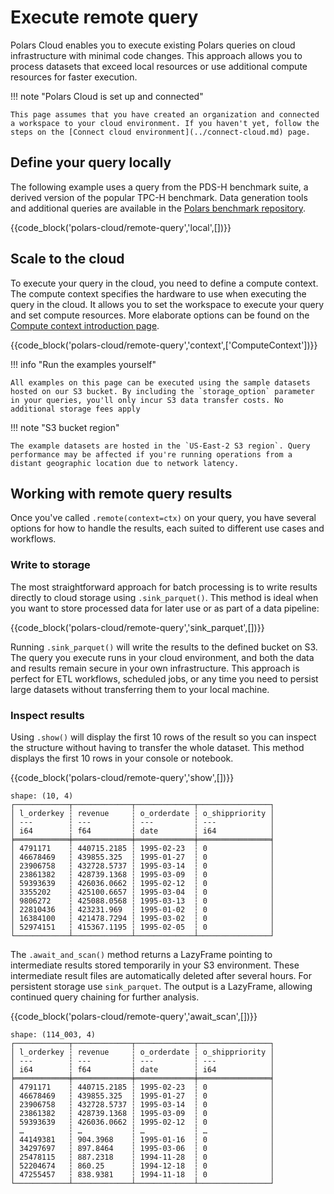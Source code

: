 # Execute remote query

Polars Cloud enables you to execute existing Polars queries on cloud infrastructure with minimal
code changes. This approach allows you to process datasets that exceed local resources or use
additional compute resources for faster execution.

!!! note "Polars Cloud is set up and connected"

    This page assumes that you have created an organization and connected a workspace to your cloud environment. If you haven't yet, follow the steps on the [Connect cloud environment](../connect-cloud.md) page.

## Define your query locally

The following example uses a query from the PDS-H benchmark suite, a derived version of the popular
TPC-H benchmark. Data generation tools and additional queries are available in the
[Polars benchmark repository](https://github.com/pola-rs/polars-benchmark).

{{code_block('polars-cloud/remote-query','local',[])}}

## Scale to the cloud

To execute your query in the cloud, you need to define a compute context. The compute context
specifies the hardware to use when executing the query in the cloud. It allows you to set the
workspace to execute your query and set compute resources. More elaborate options can be found on
the [Compute context introduction page](../context/compute-context.md).

{{code_block('polars-cloud/remote-query','context',['ComputeContext'])}}

!!! info "Run the examples yourself"

    All examples on this page can be executed using the sample datasets hosted on our S3 bucket. By including the `storage_option` parameter in your queries, you'll only incur S3 data transfer costs. No additional storage fees apply

!!! note "S3 bucket region"

    The example datasets are hosted in the `US-East-2 S3 region`. Query performance may be affected if you're running operations from a distant geographic location due to network latency.

## Working with remote query results

Once you've called `.remote(context=ctx)` on your query, you have several options for how to handle
the results, each suited to different use cases and workflows.

### Write to storage

The most straightforward approach for batch processing is to write results directly to cloud storage
using `.sink_parquet()`. This method is ideal when you want to store processed data for later use or
as part of a data pipeline:

{{code_block('polars-cloud/remote-query','sink_parquet',[])}}

Running `.sink_parquet()` will write the results to the defined bucket on S3. The query you execute
runs in your cloud environment, and both the data and results remain secure in your own
infrastructure. This approach is perfect for ETL workflows, scheduled jobs, or any time you need to
persist large datasets without transferring them to your local machine.

### Inspect results

Using `.show()` will display the first 10 rows of the result so you can inspect the structure
without having to transfer the whole dataset. This method displays the first 10 rows in your console
or notebook.

{{code_block('polars-cloud/remote-query','show',[])}}

```text
shape: (10, 4)
┌────────────┬─────────────┬─────────────┬────────────────┐
│ l_orderkey ┆ revenue     ┆ o_orderdate ┆ o_shippriority │
│ ---        ┆ ---         ┆ ---         ┆ ---            │
│ i64        ┆ f64         ┆ date        ┆ i64            │
╞════════════╪═════════════╪═════════════╪════════════════╡
│ 4791171    ┆ 440715.2185 ┆ 1995-02-23  ┆ 0              │
│ 46678469   ┆ 439855.325  ┆ 1995-01-27  ┆ 0              │
│ 23906758   ┆ 432728.5737 ┆ 1995-03-14  ┆ 0              │
│ 23861382   ┆ 428739.1368 ┆ 1995-03-09  ┆ 0              │
│ 59393639   ┆ 426036.0662 ┆ 1995-02-12  ┆ 0              │
│ 3355202    ┆ 425100.6657 ┆ 1995-03-04  ┆ 0              │
│ 9806272    ┆ 425088.0568 ┆ 1995-03-13  ┆ 0              │
│ 22810436   ┆ 423231.969  ┆ 1995-01-02  ┆ 0              │
│ 16384100   ┆ 421478.7294 ┆ 1995-03-02  ┆ 0              │
│ 52974151   ┆ 415367.1195 ┆ 1995-02-05  ┆ 0              │
└────────────┴─────────────┴─────────────┴────────────────┘
```

The `.await_and_scan()` method returns a LazyFrame pointing to intermediate results stored
temporarily in your S3 environment. These intermediate result files are automatically deleted after
several hours. For persistent storage use `sink_parquet`. The output is a LazyFrame, allowing
continued query chaining for further analysis.

{{code_block('polars-cloud/remote-query','await_scan',[])}}

```text
shape: (114_003, 4)
┌────────────┬─────────────┬─────────────┬────────────────┐
│ l_orderkey ┆ revenue     ┆ o_orderdate ┆ o_shippriority │
│ ---        ┆ ---         ┆ ---         ┆ ---            │
│ i64        ┆ f64         ┆ date        ┆ i64            │
╞════════════╪═════════════╪═════════════╪════════════════╡
│ 4791171    ┆ 440715.2185 ┆ 1995-02-23  ┆ 0              │
│ 46678469   ┆ 439855.325  ┆ 1995-01-27  ┆ 0              │
│ 23906758   ┆ 432728.5737 ┆ 1995-03-14  ┆ 0              │
│ 23861382   ┆ 428739.1368 ┆ 1995-03-09  ┆ 0              │
│ 59393639   ┆ 426036.0662 ┆ 1995-02-12  ┆ 0              │
│ …          ┆ …           ┆ …           ┆ …              │
│ 44149381   ┆ 904.3968    ┆ 1995-01-16  ┆ 0              │
│ 34297697   ┆ 897.8464    ┆ 1995-03-06  ┆ 0              │
│ 25478115   ┆ 887.2318    ┆ 1994-11-28  ┆ 0              │
│ 52204674   ┆ 860.25      ┆ 1994-12-18  ┆ 0              │
│ 47255457   ┆ 838.9381    ┆ 1994-11-18  ┆ 0              │
└────────────┴─────────────┴─────────────┴────────────────┘
```
